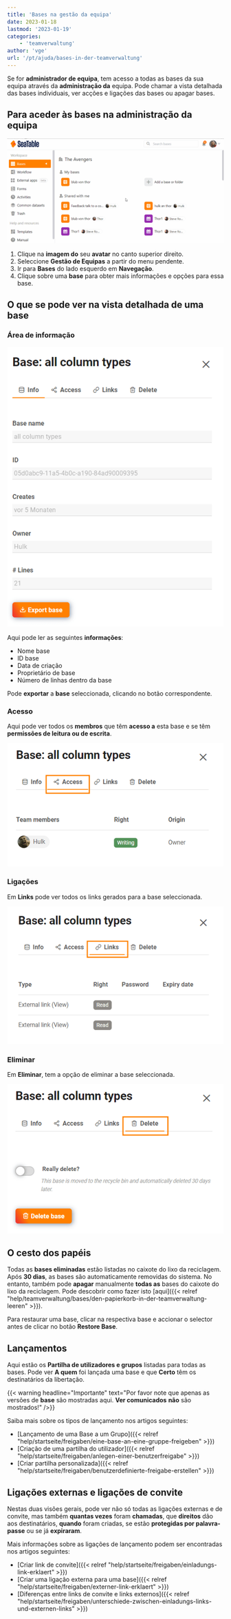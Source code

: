 ```yaml
---
title: 'Bases na gestão da equipa'
date: 2023-01-18
lastmod: '2023-01-19'
categories:
    - 'teamverwaltung'
author: 'vge'
url: '/pt/ajuda/bases-in-der-teamverwaltung'
---
```


Se for **administrador de equipa**, tem acesso a todas as bases da sua equipa através da **administração da** equipa. Pode chamar a vista detalhada das bases individuais, ver acções e ligações das bases ou apagar bases.

## Para aceder às bases na administração da equipa

![Bases na gestão da equipa](images/bases-in-der-teamverwaltung.gif)

1. Clique na **imagem do** seu **avatar** no canto superior direito.
2. Seleccione **Gestão de Equipas** a partir do menu pendente.
3. Ir para **Bases** do lado esquerdo em **Navegação**.
4. Clique sobre uma **base** para obter mais informações e opções para essa base.

## O que se pode ver na vista detalhada de uma base

### Área de informação

![Visualização de detalhes baseada](images/Basedetailanzeige-1.png)

Aqui pode ler as seguintes **informações**:

- Nome base
- ID base
- Data de criação
- Proprietário de base
- Número de linhas dentro da base

Pode **exportar** a **base** seleccionada, clicando no botão correspondente.

### Acesso

Aqui pode ver todos os **membros** que têm **acesso a** esta base e se têm **permissões de leitura ou de escrita**.

![Acesso](images/Access-1.png)

### Ligações

Em **Links** pode ver todos os links gerados para a base seleccionada.

![Ligações](images/Links-1.png)

### Eliminar

Em **Eliminar**, tem a opção de eliminar a base seleccionada.

![Eliminar](images/Delete-1.png)

## O cesto dos papéis

Todas as **bases eliminadas** estão listadas no caixote do lixo da reciclagem. Após **30 dias**, as bases são automaticamente removidas do sistema. No entanto, também pode **apagar** manualmente **todas as** bases do caixote do lixo da reciclagem. Pode descobrir como fazer isto [aqui]({{< relref "help/teamverwaltung/bases/den-papierkorb-in-der-teamverwaltung-leeren" >}}).

Para restaurar uma base, clicar na respectiva base e accionar o selector antes de clicar no botão **Restore Base**.

## Lançamentos

Aqui estão os **Partilha de utilizadores e grupos** listadas para todas as bases. Pode ver **A quem** foi lançada uma base e que **Certo** têm os destinatários da libertação.

{{< warning  headline="Importante"  text="Por favor note que apenas as versões de **base** são mostradas aqui. **Ver comunicados** **não** são mostrados!" />}}

Saiba mais sobre os tipos de lançamento nos artigos seguintes:

- [Lançamento de uma Base a um Grupo]({{< relref "help/startseite/freigaben/eine-base-an-eine-gruppe-freigeben" >}})
- [Criação de uma partilha do utilizador]({{< relref "help/startseite/freigaben/anlegen-einer-benutzerfreigabe" >}})
- [Criar partilha personalizada]({{< relref "help/startseite/freigaben/benutzerdefinierte-freigabe-erstellen" >}})

## Ligações externas e ligações de convite

Nestas duas visões gerais, pode ver não só todas as ligações externas e de convite, mas também **quantas vezes** foram **chamadas**, que **direitos** dão aos destinatários, **quando** foram criadas, se estão **protegidas por palavra-passe** ou se já **expiraram**.

Mais informações sobre as ligações de lançamento podem ser encontradas nos artigos seguintes:

- [Criar link de convite]({{< relref "help/startseite/freigaben/einladungs-link-erklaert" >}})
- [Criar uma ligação externa para uma base]({{< relref "help/startseite/freigaben/externer-link-erklaert" >}})
- [Diferenças entre links de convite e links externos]({{< relref "help/startseite/freigaben/unterschiede-zwischen-einladungs-links-und-externen-links" >}})
